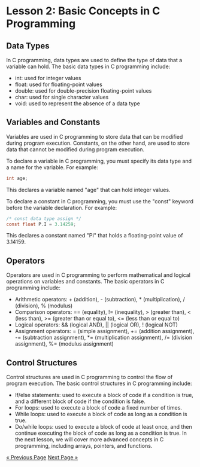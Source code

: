 # Lesson 2: Basic Concepts in C Programming
## Data Types
In C programming, data types are used to define the type of data that a variable can hold. The basic data types in C programming include:

- int: used for integer values
- float: used for floating-point values
- double: used for double-precision floating-point values
- char: used for single character values
- void: used to represent the absence of a data type

## Variables and Constants
Variables are used in C programming to store data that can be modified during program execution. Constants, on the other hand, are used to store data that cannot be modified during program execution.

To declare a variable in C programming, you must specify its data type and a name for the variable. For example:

```c
int age;

```
This declares a variable named "age" that can hold integer values.

To declare a constant in C programming, you must use the "const" keyword before the variable declaration. For example:

```c
/* const data type assign */
const float P.I = 3.14259;

```
This declares a constant named "PI" that holds a floating-point value of 3.14159.

## Operators
Operators are used in C programming to perform mathematical and logical operations on variables and constants. The basic operators in C programming include:

- Arithmetic operators: + (addition), - (subtraction), * (multiplication), / (division), % (modulus)
- Comparison operators: == (equality), != (inequality), > (greater than), < (less than), >= (greater than or equal to), <= (less than or equal to)
- Logical operators: && (logical AND), || (logical OR), ! (logical NOT)
- Assignment operators: = (simple assignment), += (addition assignment), -= (subtraction assignment), *= (multiplication assignment), /= (division assignment), %= (modulus assignment)

## Control Structures
Control structures are used in C programming to control the flow of program execution. The basic control structures in C programming include:

- If/else statements: used to execute a block of code if a condition is true, and a different block of code if the condition is false.
- For loops: used to execute a block of code a fixed number of times.
- While loops: used to execute a block of code as long as a condition is true.
- Do/while loops: used to execute a block of code at least once, and then continue executing the block of code as long as a condition is true.
In the next lesson, we will cover more advanced concepts in C programming, including arrays, pointers, and functions.





<div>
  <a href="Lesson1/README.md" class="previous-button">&laquo; Previous Page</a>
  <a href="Lesson3/README.md" class="next-button">Next Page &raquo;</a>
</div>
